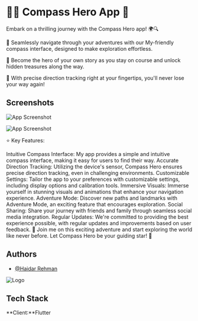 
# 🧭🧭 Compass Hero App 🦁

Embark on a thrilling journey with the Compass Hero app! 🌍🔍

🚀 Seamlessly navigate through your adventures with our My-friendly compass interface, designed to make exploration effortless.

🦁 Become the hero of your own story as you stay on course and unlock hidden treasures along the way.

🎯 With precise direction tracking right at your fingertips, you'll never lose your way again!
## Screenshots

![App Screenshot](https://blogger.googleusercontent.com/img/a/AVvXsEidcg2byD_PZQUU7GO_M0-T3875HdNA_R0KdH3mtktKKvMcG8fZCZ0WrUS5rG7cNCs3ZgJQ4mhmKUKdHQnzuRbWNsyQaHI5a32IL-f3JsM1hHjeqphYNuK9-Sim8cI8XUHYsORi1SiTOR7n8zTBwK93xdjEhmRaSIn8DRobMdzLb6uNz2IVn-dCQf1Z)



![App Screenshot](https://blogger.googleusercontent.com/img/a/AVvXsEgMMqDdKr5Tcl8AFVJTo3m0zW1CQFYPx2fx84kut8vQPnKehT7V-tskOUvuFAZnHpjt6sPpH4qCT2072JtLu26sy5K1hRG5ptHcngEEYyLzgGUqLIh9u-GpIj-i7-_-PVTOAMtumy47ws-jaIuL05m-14e9h9z3xLW4Mbm_xTzDUMDhMf_Ng9QG6URM)

⭐ Key Features:

Intuitive Compass Interface: My app provides a simple and intuitive compass interface, making it easy for users to find their way.
Accurate Direction Tracking: Utilizing the device's sensor, Compass Hero ensures precise direction tracking, even in challenging environments.
Customizable Settings: Tailor the app to your preferences with customizable settings, including display options and calibration tools.
Immersive Visuals: Immerse yourself in stunning visuals and animations that enhance your navigation experience.
Adventure Mode: Discover new paths and landmarks with Adventure Mode, an exciting feature that encourages exploration.
Social Sharing: Share your journey with friends and family through seamless social media integration.
Regular Updates: We're committed to providing the best experience possible, with regular updates and improvements based on user feedback.
🌟 Join me on this exciting adventure and start exploring the world like never before. Let Compass Hero be your guiding star! 🌟





## Authors

- [@Haidar Rehman](https://github.com/HaidarRehmanNazir)


![Logo](https://blogger.googleusercontent.com/img/a/AVvXsEhkozbonGmc5GTyMrLrJRvAQlDaP_oVFGXChWZTtcLknParaUW4dx71Dqw2d4WzHoBi4UAk9lBIEqTChGZDZ4O2-Z8nBAgt6pfKvwvXiy1-rwV5BKNQVoRqeODmoZ6h1l9KH10gYIsYjGqp085ujmb4CyA3pzgpyfX8oupW8U1jjqoASp8-DDP1XzI9)


## Tech Stack

**Client:**Flutter



